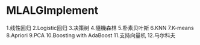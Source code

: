# MLALGImplement
1.线性回归 2.Logistic回归 3.决策树 4.隨機森林 5.朴素贝叶斯 6.KNN 7.K-means 8.Apriori  9.PCA 10.Boosting with AdaBoost 11.支持向量机 12.马尔科夫
